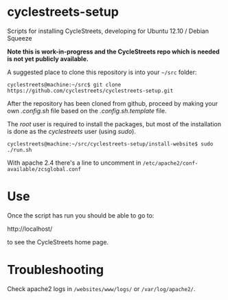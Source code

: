 cyclestreets-setup
==================

Scripts for installing CycleStreets, developing for Ubuntu 12.10 / Debian Squeeze

**Note this is work-in-progress and the CycleStreets repo which is needed is not yet publicly available.**

A suggested place to clone this repository is into your `~/src` folder:

    cyclestreets@machine:~/src$ git clone https://github.com/cyclestreets/cyclestreets-setup.git

After the repository has been cloned from github, proceed by making your own *.config.sh* file based on the *.config.sh.template* file.

The *root* user is required to install the packages, but most of the installation is done as the *cyclestreets* user (using *sudo*).

    cyclestreets@machine:~/src/cyclestreets-setup/install-website$ sudo ./run.sh

With apache 2.4 there's a line to uncomment in `/etc/apache2/conf-available/zcsglobal.conf`

Use
===

Once the script has run you should be able to go to:

http://localhost/

to see the CycleStreets home page.

Troubleshooting
===============
Check apache2 logs in `/websites/www/logs/` or `/var/log/apache2/`.
